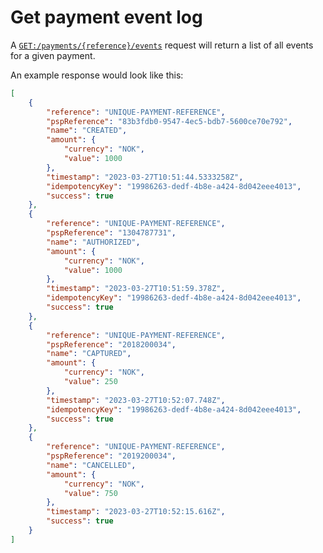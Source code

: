 <!-- START_METADATA
---
sidebar_label: Get payment event log
sidebar_position: 100
id: get-event-log
description: Get payment events with the ePayment API.
---
END_METADATA -->

# Get payment event log

A [`GET:/payments/{reference}/events`][get-payment-event-log-endpoint]
request will return a list of all events for a given payment.

An example response would look like this:
```json
[
    {
        "reference": "UNIQUE-PAYMENT-REFERENCE",
        "pspReference": "83b3fdb0-9547-4ec5-bdb7-5600ce70e792",
        "name": "CREATED",
        "amount": {
            "currency": "NOK",
            "value": 1000
        },
        "timestamp": "2023-03-27T10:51:44.5333258Z",
        "idempotencyKey": "19986263-dedf-4b8e-a424-8d042eee4013",
        "success": true
    },
    {
        "reference": "UNIQUE-PAYMENT-REFERENCE",
        "pspReference": "1304787731",
        "name": "AUTHORIZED",
        "amount": {
            "currency": "NOK",
            "value": 1000
        },
        "timestamp": "2023-03-27T10:51:59.378Z",
        "idempotencyKey": "19986263-dedf-4b8e-a424-8d042eee4013",
        "success": true
    },
    {
        "reference": "UNIQUE-PAYMENT-REFERENCE",
        "pspReference": "2018200034",
        "name": "CAPTURED",
        "amount": {
            "currency": "NOK",
            "value": 250
        },
        "timestamp": "2023-03-27T10:52:07.748Z",
        "idempotencyKey": "19986263-dedf-4b8e-a424-8d042eee4013",
        "success": true
    },
    {
        "reference": "UNIQUE-PAYMENT-REFERENCE",
        "pspReference": "2019200034",
        "name": "CANCELLED",
        "amount": {
            "currency": "NOK",
            "value": 750
        },
        "timestamp": "2023-03-27T10:52:15.616Z",
        "success": true
    }
]
```

[get-payment-event-log-endpoint]: https://developer.vippsmobilepay.com/api/epayment#tag/QueryPayments/operation/getPaymentEventLog
